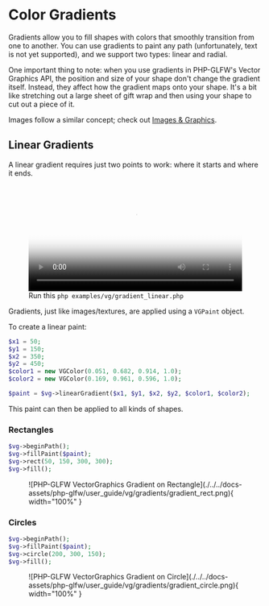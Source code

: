 # Color Gradients

Gradients allow you to fill shapes with colors that smoothly transition from one to another. You can use gradients to paint any path (unfortunately, text is not yet supported), and we support two types: linear and radial.

One important thing to note: when you use gradients in PHP-GLFW's Vector Graphics API, the position and size of your shape don't change the gradient itself. Instead, they affect how the gradient maps onto your shape. It's a bit like stretching out a large sheet of gift wrap and then using your shape to cut out a piece of it.

Images follow a similar concept; check out [Images & Graphics](./images.md).

## Linear Gradients

A linear gradient requires just two points to work: where it starts and where it ends.

<figure markdown>
  <video controls="true" allowfullscreen="true" poster="./../../docs-assets/php-glfw/user_guide/vg/gradients/linear_ex.png" style="width: 100%;">
    <source src="./../../docs-assets/php-glfw/user_guide/vg/gradients/gradient.mp4" type="video/mp4">
  </video>
  <figcaption>Run this <code>php examples/vg/gradient_linear.php</code></figcaption>
</figure>

Gradients, just like images/textures, are applied using a `VGPaint` object. 

To create a linear paint:

```php
$x1 = 50;    
$y1 = 150;
$x2 = 350;
$y2 = 450;
$color1 = new VGColor(0.051, 0.682, 0.914, 1.0);
$color2 = new VGColor(0.169, 0.961, 0.596, 1.0);

$paint = $vg->linearGradient($x1, $y1, $x2, $y2, $color1, $color2);
```

This paint can then be applied to all kinds of shapes.

### Rectangles

```php
$vg->beginPath();
$vg->fillPaint($paint);
$vg->rect(50, 150, 300, 300);
$vg->fill();
```

<figure markdown>
![PHP-GLFW VectorGraphics Gradient on Rectangle](./../../docs-assets/php-glfw/user_guide/vg/gradients/gradient_rect.png){ width="100%" }
</figure>

### Circles

```php
$vg->beginPath();
$vg->fillPaint($paint);
$vg->circle(200, 300, 150);
$vg->fill();
```

<figure markdown>
![PHP-GLFW VectorGraphics Gradient on Circle](./../../docs-assets/php-glfw/user_guide/vg/gradients/gradient_circle.png){ width="100%" }
</figure>